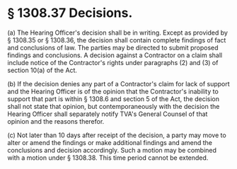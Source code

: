 # § 1308.37   Decisions.

(a) The Hearing Officer's decision shall be in writing. Except as provided by § 1308.35 or § 1308.36, the decision shall contain complete findings of fact and conclusions of law. The parties may be directed to submit proposed findings and conclusions. A decision against a Contractor on a claim shall include notice of the Contractor's rights under paragraphs (2) and (3) of section 10(a) of the Act.


(b) If the decision denies any part of a Contractor's claim for lack of support and the Hearing Officer is of the opinion that the Contractor's inability to support that part is within § 1308.6 and section 5 of the Act, the decision shall not state that opinion, but contemporaneously with the decision the Hearing Officer shall separately notify TVA's General Counsel of that opinion and the reasons therefor.


(c) Not later than 10 days after receipt of the decision, a party may move to alter or amend the findings or make additional findings and amend the conclusions and decision accordingly. Such a motion may be combined with a motion under § 1308.38. This time period cannot be extended.




